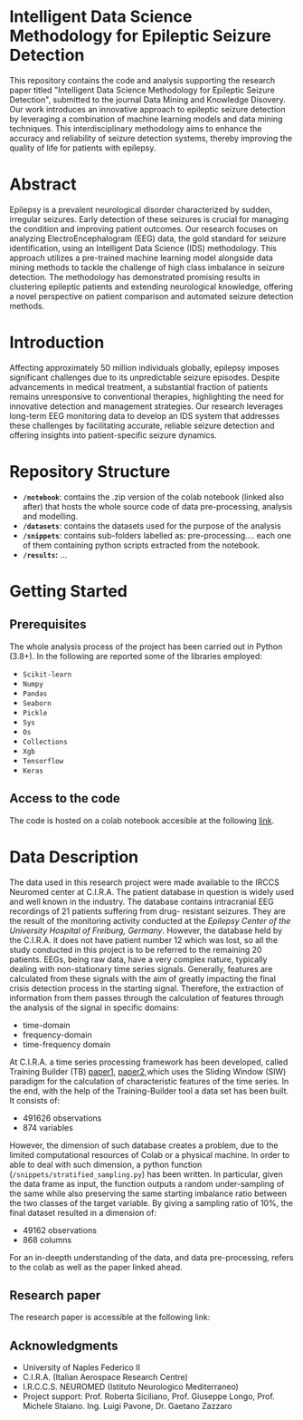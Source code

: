 # Intelligent Data Science Methodology for Epileptic Seizure Detection

This repository contains the code and analysis supporting the research paper titled "Intelligent Data Science Methodology for Epileptic Seizure Detection", submitted to the journal Data Mining and Knowledge Disovery. Our work introduces an innovative approach to epileptic seizure detection by leveraging a combination of machine learning models and data mining techniques. This interdisciplinary methodology aims to enhance the accuracy and reliability of seizure detection systems, thereby improving the quality of life for patients with epilepsy.

# Abstract 
Epilepsy is a prevalent neurological disorder characterized by sudden, irregular seizures. Early detection of these seizures is crucial for managing the condition and improving patient outcomes. Our research focuses on analyzing ElectroEncephalogram (EEG) data, the gold standard for seizure identification, using an Intelligent Data Science (IDS) methodology. This approach utilizes a pre-trained machine learning model alongside data mining methods to tackle the challenge of high class imbalance in seizure detection. The methodology has demonstrated promising results in clustering epileptic patients and extending neurological knowledge, offering a novel perspective on patient comparison and automated seizure detection methods.

# Introduction 

Affecting approximately 50 million individuals globally, epilepsy imposes significant challenges due to its unpredictable seizure episodes. Despite advancements in medical treatment, a substantial fraction of patients remains unresponsive to conventional therapies, highlighting the need for innovative detection and management strategies. Our research leverages long-term EEG monitoring data to develop an IDS system that addresses these challenges by facilitating accurate, reliable seizure detection and offering insights into patient-specific seizure dynamics.

# Repository Structure 
- **`/notebook`**: contains the .zip version of the colab notebook (linked also after) that hosts the whole source code of data pre-processing, analysis and modelling. 
- **`/datasets`**: contains the datasets used for the purpose of the analysis
- **`/snippets`**: contains sub-folders labelled as: pre-processing.... each one of them containing python scripts extracted from the notebook.
- **`/results`:** ...

# Getting Started

## Prerequisites 

The whole analysis process of the project has been carried out in Python (3.8+). In the following are reported some of the libraries employed: 
- `Scikit-learn`
- `Numpy`
- `Pandas`
- `Seaborn`
- `Pickle`
- `Sys`
- `Os`
- `Collections`
- `Xgb`
- `Tensorflow`
- `Keras`
## Access to the code
The code is hosted on a colab notebook accesible at the following [link](https://colab.research.google.com/drive/1oEfeDklnTxF9ZrC_MZmXZQo1ZEbIje-E?usp=sharing).

# Data Description
The data used in this research project were made available to the IRCCS Neuromed center at C.I.R.A. The patient database in question is widely used and well known in the industry. The database contains intracranial EEG recordings of 21 patients suffering from drug- resistant seizures. They are the result of the monitoring activity conducted at the *Epilepsy Center of the University Hospital of Freiburg, Germany*.
However, the database held by the C.I.R.A. it does not have patient number 12 which was lost, so all the study conducted in this project is to be referred to the remaining 20 patients.
EEGs, being raw data, have a very complex nature, typically dealing with non-stationary time series signals. Generally, features are calculated from these signals with the aim of greatly impacting the final crisis detection process in the starting signal. Therefore,  the extraction of information from them passes through the calculation of features through the analysis of the signal in specific domains:
- time-domain
- frequency-domain
- time-frequency domain

At C.I.R.A. a time series processing framework has been developed, called Training Builder (TB) [paper1](https://www.researchgate.net/publication/332037382_A_Feature_Extraction_Framework_for_Time_Series_Analysis_An_Application_for_EEG_Signal_Processing_for_Epileptic_Seizures_Detection), [paper2](https://www.researchgate.net/publication/335910183_From_Electroencephalogram_to_Epileptic_Seizures_Detection_by_Using_Artificial_Neural_Networks),which uses the Sliding Window (SlW) paradigm for the calculation of characteristic features of the time series.
In the end, with the help of the Training-Builder tool a data set has been built. 
It consists of: 
- 491626 observations
- 874 variables

However, the dimension of such database creates a problem, due to the limited computational resources of Colab or a physical machine. In order to able to deal with such dimension, a python function (`/snippets/stratified_sampling.py`) has been written. In particular, given the data frame as input, the function outputs a random under-sampling of the same while also preserving the same starting imbalance ratio between the two classes of the target variable. 
By giving a sampling ratio of 10%, the final dataset resulted in a dimension of:
- 49162 observations
- 868 columns

For an in-deepth understanding of the data, and data pre-processing, refers to the colab as well as the paper linked ahead. 
## Research paper
The research paper is accessible at the following link: 
## Acknowledgments 

- University of Naples Federico II
- C.I.R.A. (Italian Aerospace Research Centre) 
- I.R.C.C.S. NEUROMED (Istituto Neurologico Mediterraneo)
- Project support: Prof. Roberta Siciliano, Prof. Giuseppe Longo, Prof. Michele Staiano. Ing. Luigi Pavone, Dr. Gaetano Zazzaro
